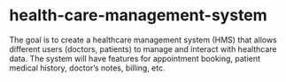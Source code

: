 # health-care-management-system
The goal is to create a healthcare management system (HMS) that allows different users (doctors, patients) to  manage and interact with healthcare data. The system will have features for appointment booking, patient medical history, doctor’s notes, billing, etc.
